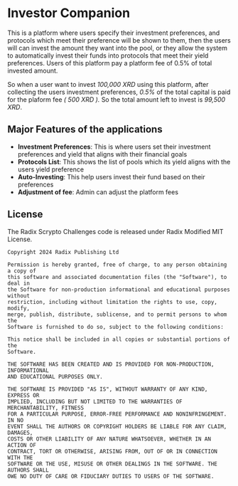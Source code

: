 
# Investor Companion

This is a platform where users specify their investment preferences, and protocols which meet their preference will be shown to them, then the users will can invest the amount they want into the pool, or they allow the system to automatically invest their funds into protocols that meet their yield preferences. Users of this platform pay a platform fee of 0.5% of total invested amount.

So when a user want to invest *100,000 XRD* using this platform, after collecting the users investment preferences, *0.5%* of the total capital is paid for the plaform fee *( 500 XRD ).* So the total amount left to invest is *99,500 XRD*.

## Major Features of the applications

- **Investment Preferences**: This is where users set their investment preferences and yield that aligns with their financial goals
- **Protocols List**: This shows the list of pools which its yield aligns with the users yield preference
- **Auto-Investing**: This help users invest their fund based on their preferences
- **Adjustment of fee**: Admin can adjust the platform fees

## License

The Radix Scrypto Challenges code is released under Radix Modified MIT License.

    Copyright 2024 Radix Publishing Ltd

    Permission is hereby granted, free of charge, to any person obtaining a copy of
    this software and associated documentation files (the "Software"), to deal in
    the Software for non-production informational and educational purposes without
    restriction, including without limitation the rights to use, copy, modify,
    merge, publish, distribute, sublicense, and to permit persons to whom the
    Software is furnished to do so, subject to the following conditions:

    This notice shall be included in all copies or substantial portions of the
    Software.

    THE SOFTWARE HAS BEEN CREATED AND IS PROVIDED FOR NON-PRODUCTION, INFORMATIONAL
    AND EDUCATIONAL PURPOSES ONLY.

    THE SOFTWARE IS PROVIDED "AS IS", WITHOUT WARRANTY OF ANY KIND, EXPRESS OR
    IMPLIED, INCLUDING BUT NOT LIMITED TO THE WARRANTIES OF MERCHANTABILITY, FITNESS
    FOR A PARTICULAR PURPOSE, ERROR-FREE PERFORMANCE AND NONINFRINGEMENT. IN NO
    EVENT SHALL THE AUTHORS OR COPYRIGHT HOLDERS BE LIABLE FOR ANY CLAIM, DAMAGES,
    COSTS OR OTHER LIABILITY OF ANY NATURE WHATSOEVER, WHETHER IN AN ACTION OF
    CONTRACT, TORT OR OTHERWISE, ARISING FROM, OUT OF OR IN CONNECTION WITH THE
    SOFTWARE OR THE USE, MISUSE OR OTHER DEALINGS IN THE SOFTWARE. THE AUTHORS SHALL
    OWE NO DUTY OF CARE OR FIDUCIARY DUTIES TO USERS OF THE SOFTWARE.

